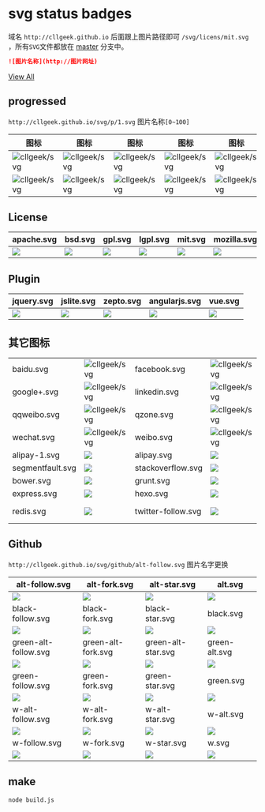 # svg status badges

域名 `http://cllgeek.github.io` 后面跟上图片路径即可 `/svg/licens/mit.svg` ，所有`SVG`文件都放在 [master](https://github.com/cllgeek/svg) 分支中。

```markdown
![图片名称](http://图片网址)
```

[View All](https://cllgeek.github.io/svg/index.html)

## progressed

`http://cllgeek.github.io/svg/p/1.svg` 图片名称`[0~100]`

| 图标 | 图标 | 图标 | 图标 | 图标 | 图标 |
| ---- | ---- | ---- | ---- | ---- | ---- |
| ![cllgeek/svg](http://cllgeek.github.io/svg/progressed/94.svg) | ![cllgeek/svg](http://cllgeek.github.io/svg/progressed/99.svg) | ![cllgeek/svg](http://cllgeek.github.io/svg/progressed/65.svg) | ![cllgeek/svg](http://cllgeek.github.io/svg/progressed/36.svg) | ![cllgeek/svg](http://cllgeek.github.io/svg/progressed/88.svg) | ![cllgeek/svg](http://cllgeek.github.io/svg/progressed/78.svg) |
| ![cllgeek/svg](http://cllgeek.github.io/svg/progressed/12.svg) | ![cllgeek/svg](http://cllgeek.github.io/svg/progressed/66.svg) | ![cllgeek/svg](http://cllgeek.github.io/svg/progressed/0.svg) | ![cllgeek/svg](http://cllgeek.github.io/svg/progressed/21.svg) | ![cllgeek/svg](http://cllgeek.github.io/svg/progressed/57.svg) | ![cllgeek/svg](http://cllgeek.github.io/svg/progressed/55.svg) |

## License

| apache.svg | bsd.svg | gpl.svg | lgpl.svg | mit.svg | mozilla.svg |
| ---- | ---- | ---- | ---- | ---- | ---- |
| ![](http://cllgeek.github.io/svg/license/apache.svg) | ![](http://cllgeek.github.io/svg/license/bsd.svg) | ![](http://cllgeek.github.io/svg/license/gpl.svg) | ![](http://cllgeek.github.io/svg/license/lgpl.svg) | ![](http://cllgeek.github.io/svg/license/mit.svg) | ![](http://cllgeek.github.io/svg/license/mozilla.svg) |

## Plugin

| jquery.svg | jslite.svg | zepto.svg | angularjs.svg | vue.svg |
| ---- | ---- | ---- | ---- |---- |
| ![](http://cllgeek.github.io/svg/plugin/jquery.svg) | ![](http://cllgeek.github.io/svg/plugin/jslite.svg) | ![](http://cllgeek.github.io/svg/plugin/zepto.svg) | ![](http://cllgeek.github.io/svg/plugin/angularjs.svg) | ![](http://cllgeek.github.io/svg/plugin/vue.svg) |


## 其它图标

|      |      |      |      |      |      |
| ---- | ---- | ---- | ---- | ---- | ---- |
| baidu.svg | ![cllgeek/svg](http://cllgeek.github.io/svg/ico/baidu.svg) | facebook.svg | ![cllgeek/svg](http://cllgeek.github.io/svg/ico/facebook.svg) | gitter.svg | ![cllgeek/svg](http://cllgeek.github.io/svg/ico/gitter.svg) |
| google+.svg | ![cllgeek/svg](http://cllgeek.github.io/svg/ico/google+.svg) | linkedin.svg | ![cllgeek/svg](http://cllgeek.github.io/svg/ico/linkedin.svg) | qq.svg | ![cllgeek/svg](http://cllgeek.github.io/svg/ico/qq.svg) |
| qqweibo.svg | ![cllgeek/svg](http://cllgeek.github.io/svg/ico/qqweibo.svg) | qzone.svg | ![cllgeek/svg](http://cllgeek.github.io/svg/ico/qzone.svg) | twitter.svg | ![cllgeek/svg](http://cllgeek.github.io/svg/ico/twitter.svg) |
| wechat.svg | ![cllgeek/svg](http://cllgeek.github.io/svg/ico/wechat.svg) | weibo.svg | ![cllgeek/svg](http://cllgeek.github.io/svg/ico/weibo.svg) | zhihu.svg | ![cllgeek/svg](http://cllgeek.github.io/svg/ico/zhihu.svg) |
| alipay-1.svg | ![](http://cllgeek.github.io/svg/ico/alipay-1.svg) | alipay.svg | ![](http://cllgeek.github.io/svg/ico/alipay.svg) | group.svg | ![](http://cllgeek.github.io/svg/ico/group.svg) | 
| segmentfault.svg | ![](http://cllgeek.github.io/svg/ico/segmentfault.svg) | stackoverflow.svg | ![](http://cllgeek.github.io/svg/ico/stackoverflow.svg) | awesome.svg | ![](http://cllgeek.github.io/svg/ico/awesome.svg) |
| bower.svg | ![](http://cllgeek.github.io/svg/ico/bower.svg) | grunt.svg | ![](http://cllgeek.github.io/svg/ico/grunt.svg) | gulp.svg | ![](http://cllgeek.github.io/svg/ico/gulp.svg) |
| express.svg | ![](http://cllgeek.github.io/svg/ico/express.svg) | hexo.svg | ![](http://cllgeek.github.io/svg/ico/hexo.svg) | npm.svg | ![](http://cllgeek.github.io/svg/ico/npm.svg) |
| redis.svg | ![](http://cllgeek.github.io/svg/ico/redis.svg) | twitter-follow.svg | ![](http://cllgeek.github.io/svg/ico/twitter-follow.svg) | twitter-tweet.svg | ![](http://cllgeek.github.io/svg/ico/twitter-tweet.svg) |

## Github

`http://cllgeek.github.io/svg/github/alt-follow.svg` 图片名字更换


| alt-follow.svg | alt-fork.svg | alt-star.svg | alt.svg |
| ---- | ---- | ---- | ---- |
| ![](http://cllgeek.github.io/svg/github/alt-follow.svg) | ![](http://cllgeek.github.io/svg/github/alt-fork.svg) | ![](http://cllgeek.github.io/svg/github/alt-star.svg) | ![](http://cllgeek.github.io/svg/github/alt.svg) |
| black-follow.svg | black-fork.svg | black-star.svg | black.svg |
| ![](http://cllgeek.github.io/svg/github/black-follow.svg) | ![](http://cllgeek.github.io/svg/github/black-fork.svg) | ![](http://cllgeek.github.io/svg/github/black-star.svg) | ![](http://cllgeek.github.io/svg/github/black.svg) |
| green-alt-follow.svg | green-alt-fork.svg | green-alt-star.svg | green-alt.svg |
| ![](http://cllgeek.github.io/svg/github/green-alt-follow.svg) | ![](http://cllgeek.github.io/svg/github/green-alt-fork.svg) | ![](http://cllgeek.github.io/svg/github/green-alt-star.svg) | ![](http://cllgeek.github.io/svg/github/green-alt.svg) |
| green-follow.svg | green-fork.svg | green-star.svg | green.svg |
| ![](http://cllgeek.github.io/svg/github/green-follow.svg) | ![](http://cllgeek.github.io/svg/github/green-fork.svg) | ![](http://cllgeek.github.io/svg/github/green-star.svg) | ![](http://cllgeek.github.io/svg/github/green.svg) |
| w-alt-follow.svg | w-alt-fork.svg | w-alt-star.svg | w-alt.svg |
| ![](http://cllgeek.github.io/svg/github/w-alt-follow.svg) | ![](http://cllgeek.github.io/svg/github/w-alt-fork.svg) | ![](http://cllgeek.github.io/svg/github/w-alt-star.svg) | ![](http://cllgeek.github.io/svg/github/w-alt.svg) |
| w-follow.svg | w-fork.svg | w-star.svg | w.svg |
| ![](http://cllgeek.github.io/svg/github/w-follow.svg) | ![](http://cllgeek.github.io/svg/github/w-fork.svg) | ![](http://cllgeek.github.io/svg/github/w-star.svg) | ![](http://cllgeek.github.io/svg/github/w.svg) |


## make


```bash
node build.js
```
